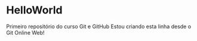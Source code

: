 # HelloWorld
 Primeiro repositório do curso Git e GitHub
Estou criando esta linha desde o Git Online Web!
